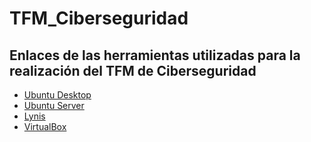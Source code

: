 # TFM_Ciberseguridad

## Enlaces de las herramientas utilizadas para la realización del TFM de Ciberseguridad
- [Ubuntu Desktop](https://ubuntu.com/download/desktop/thank-you?version=24.04.2&architecture=amd64&lts=true)  
- [Ubuntu Server](https://ubuntu.com/download/server/thank-you?version=24.04.2&architecture=amd64&lts=true)  
- [Lynis](https://github.com/CISOfy/lynis)  
- [VirtualBox](https://download.virtualbox.org/virtualbox/7.1.6/VirtualBox-7.1.6-167084-Win.exe) 
